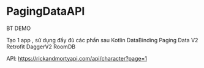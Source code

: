 # PagingDataAPI
BT DEMO 

Tạo 1 app , sử dụng đầy đủ các phần sau 
Kotlin 
DataBinding
Paging Data V2
Retrofit 
DaggerV2 
RoomDB

API: https://rickandmortyapi.com/api/character?page=1
